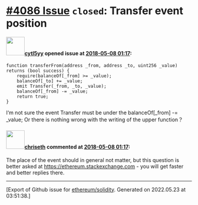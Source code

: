 # [\#4086 Issue](https://github.com/ethereum/solidity/issues/4086) `closed`: Transfer event position

#### <img src="https://avatars.githubusercontent.com/u/11382975?u=dba7c3016a30b7136d12034b4d3c60ba8c6897fb&v=4" width="50">[cytl5yy](https://github.com/cytl5yy) opened issue at [2018-05-08 01:17](https://github.com/ethereum/solidity/issues/4086):

    function transferFrom(address _from, address _to, uint256 _value)  returns (bool success) {
        require(balanceOf[_from] >= _value);
        balanceOf[_to] += _value;
        emit Transfer(_from, _to, _value);
        balanceOf[_from] -= _value;
        return true;
    }
 I‘m not sure the event  Transfer must be under the   balanceOf[_from] -= _value;   Or there is nothing wrong with the writing of the upper function？

#### <img src="https://avatars.githubusercontent.com/u/9073706?v=4" width="50">[chriseth](https://github.com/chriseth) commented at [2018-05-08 01:17](https://github.com/ethereum/solidity/issues/4086#issuecomment-387294170):

The place of the event should in general not matter, but this question is better asked at https://ethereum.stackexchange.com - you will get faster and better replies there.


-------------------------------------------------------------------------------



[Export of Github issue for [ethereum/solidity](https://github.com/ethereum/solidity). Generated on 2022.05.23 at 03:51:38.]
